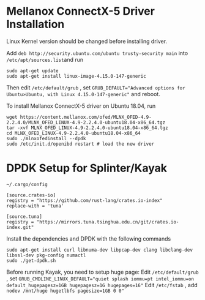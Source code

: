 # Mellanox ConnectX-5 Driver Installation
Linux Kernel version should be changed before installing driver.

Add `deb http://security.ubuntu.com/ubuntu trusty-security main` into `/etc/apt/sources.list`and run
```
sudo apt-get update
sudo apt-get install linux-image-4.15.0-147-generic
```
Then edit `/etc/default/grub` , set `GRUB_DEFAULT="Advanced options for Ubuntu>Ubuntu, with Linux 4.15.0-147-generic"` and reboot.


To install Mellanox ConnectX-5 driver on Ubuntu 18.04, run
```
wget https://content.mellanox.com/ofed/MLNX_OFED-4.9-2.2.4.0/MLNX_OFED_LINUX-4.9-2.2.4.0-ubuntu18.04-x86_64.tgz
tar -xvf MLNX_OFED_LINUX-4.9-2.2.4.0-ubuntu18.04-x86_64.tgz
cd MLNX_OFED_LINUX-4.9-2.2.4.0-ubuntu18.04-x86_64
sudo ./mlnxofedinstall --dpdk
sudo /etc/init.d/openibd restart # load the new driver
```
# DPDK Setup for Splinter/Kayak
`~/.cargo/config`
```
[source.crates-io]
registry = "https://github.com/rust-lang/crates.io-index"
replace-with = 'tuna'

[source.tuna]
registry = "https://mirrors.tuna.tsinghua.edu.cn/git/crates.io-index.git"
```

Install the dependencies and DPDK with the following commands
```
sudo apt-get install curl libnuma-dev libpcap-dev clang libclang-dev libssl-dev pkg-config numactl
sudo ./get-dpdk.sh
```
Before running Kayak, you need to setup huge page:
Edit `/etc/default/grub` , set `GRUB_CMDLINE_LINUX_DEFAULT="quiet splash iommu=pt intel_iommu=on default_hugepagesz=1GB hugepagesz=1G hugepages=16"`
Edit `/etc/fstab` , add `nodev /mnt/huge hugetlbfs pagesize=1GB 0 0"`

